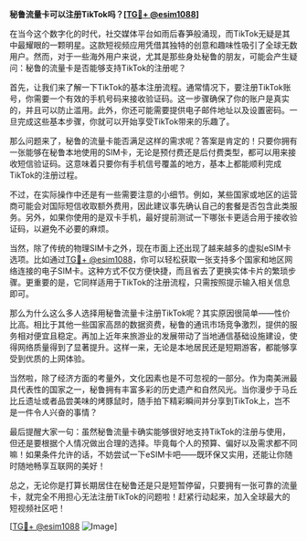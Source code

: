 **秘鲁流量卡可以注册TikTok吗？[[TG💪+ @esim1088](https://t.me/s/esim1088)]**

在当今这个数字化的时代，社交媒体平台如雨后春笋般涌现，而TikTok无疑是其中最耀眼的一颗明星。这款短视频应用凭借其独特的创意和趣味性吸引了全球无数用户。然而，对于一些海外用户来说，尤其是那些身处秘鲁的朋友，可能会产生疑问：秘鲁的流量卡是否能够支持TikTok的注册呢？

首先，让我们来了解一下TikTok的基本注册流程。通常情况下，要注册TikTok账号，你需要一个有效的手机号码来接收验证码。这一步骤确保了你的账户是真实的，并且可以防止滥用。此外，你还可能需要提供电子邮件地址以及设置密码。一旦完成这些基本步骤，你就可以开始享受TikTok带来的乐趣了。

那么问题来了，秘鲁的流量卡能否满足这样的需求呢？答案是肯定的！只要你拥有一张能够在秘鲁本地使用的SIM卡，无论是预付费还是后付费类型，都可以用来接收短信验证码。这意味着只要你有手机信号覆盖的地方，基本上都能顺利完成TikTok的注册过程。

不过，在实际操作中还是有一些需要注意的小细节。例如，某些国家或地区的运营商可能会对国际短信收取额外费用，因此建议事先确认自己的套餐是否包含此类服务。另外，如果你使用的是双卡手机，最好提前测试一下哪张卡更适合用于接收验证码，以避免不必要的麻烦。

当然，除了传统的物理SIM卡之外，现在市面上还出现了越来越多的虚拟eSIM卡选项。比如通过[TG💪+ @esim1088](https://t.me/s/esim1088)，你可以轻松获取一张支持多个国家和地区网络连接的电子SIM卡。这种方式不仅方便快捷，而且省去了更换实体卡片的繁琐步骤。更重要的是，它同样适用于TikTok的注册流程，只需按照提示输入相关信息即可。

那么为什么这么多人选择用秘鲁流量卡注册TikTok呢？其实原因很简单——性价比高。相比于其他一些国家高昂的数据资费，秘鲁的通讯市场竞争激烈，提供的服务相对便宜且稳定。再加上近年来旅游业的发展带动了当地通信基础设施建设，使得网络质量得到了显著提升。这样一来，无论是本地居民还是短期游客，都能够享受到优质的上网体验。

当然啦，除了经济方面的考量外，文化因素也是不可忽视的一部分。作为南美洲最具代表性的国家之一，秘鲁拥有丰富多彩的历史遗产和自然风光。当你漫步于马丘比丘遗址或者品尝美味的烤豚鼠时，随手拍下精彩瞬间并分享到TikTok上，岂不是一件令人兴奋的事情？

最后提醒大家一句：虽然秘鲁流量卡确实能够很好地支持TikTok的注册与使用，但还是要根据个人情况做出合理的选择。毕竟每个人的预算、偏好以及需求都不同嘛！如果条件允许的话，不妨尝试一下eSIM卡吧——既环保又实用，还能让你随时随地畅享互联网的美好！

总之，无论你是打算长期居住在秘鲁还是只是短暂停留，只要拥有一张可靠的流量卡，就完全不用担心无法注册TikTok的问题啦！赶紧行动起来，加入全球最大的短视频社区吧！

[[TG💪+ @esim1088](https://t.me/s/esim1088) ![Image](https://i.postimg.cc/4NQfJmqS/Snipaste-2025-05-13-00-14-12.png)]
